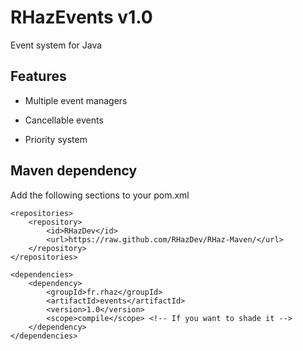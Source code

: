 # RHazEvents v1.0

Event system for Java

## Features

- Multiple event managers

- Cancellable events

- Priority system

## Maven dependency

Add the following sections to your pom.xml

```
<repositories>
	<repository>
		<id>RHazDev</id>
		<url>https://raw.github.com/RHazDev/RHaz-Maven/</url>
	</repository>
</repositories>

<dependencies>
	<dependency>
		<groupId>fr.rhaz</groupId>
		<artifactId>events</artifactId>
		<version>1.0</version>
		<scope>compile</scope> <!-- If you want to shade it -->
	</dependency>
</dependencies>
```